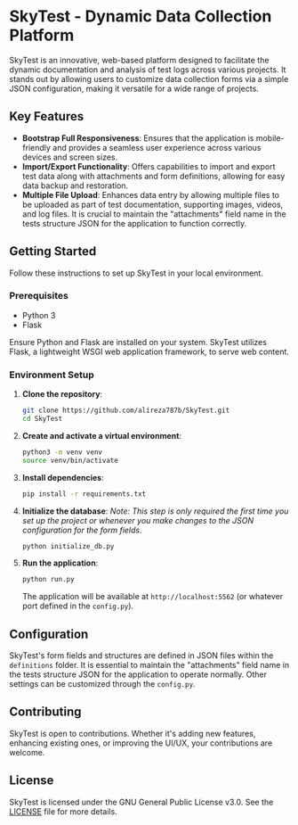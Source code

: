 
# SkyTest - Dynamic Data Collection Platform

SkyTest is an innovative, web-based platform designed to facilitate the dynamic documentation and analysis of test logs across various projects. It stands out by allowing users to customize data collection forms via a simple JSON configuration, making it versatile for a wide range of projects.

## Key Features

- **Bootstrap Full Responsiveness**: Ensures that the application is mobile-friendly and provides a seamless user experience across various devices and screen sizes.
- **Import/Export Functionality**: Offers capabilities to import and export test data along with attachments and form definitions, allowing for easy data backup and restoration.
- **Multiple File Upload**: Enhances data entry by allowing multiple files to be uploaded as part of test documentation, supporting images, videos, and log files. It is crucial to maintain the "attachments" field name in the tests structure JSON for the application to function correctly.

## Getting Started

Follow these instructions to set up SkyTest in your local environment.

### Prerequisites

- Python 3
- Flask

Ensure Python and Flask are installed on your system. SkyTest utilizes Flask, a lightweight WSGI web application framework, to serve web content.

### Environment Setup

1. **Clone the repository**:
    ```bash
    git clone https://github.com/alireza787b/SkyTest.git
    cd SkyTest
    ```

2. **Create and activate a virtual environment**:
    ```bash
    python3 -m venv venv
    source venv/bin/activate
    ```

3. **Install dependencies**:
    ```bash
    pip install -r requirements.txt
    ```

4. **Initialize the database**:
    *Note: This step is only required the first time you set up the project or whenever you make changes to the JSON configuration for the form fields.*
    ```bash
    python initialize_db.py
    ```

5. **Run the application**:
    ```bash
    python run.py
    ```
    The application will be available at `http://localhost:5562` (or whatever port defined in the `config.py`).

## Configuration

SkyTest's form fields and structures are defined in JSON files within the `definitions` folder. It is essential to maintain the "attachments" field name in the tests structure JSON for the application to operate normally.
Other settings can be customized through the `config.py`.


## Contributing

SkyTest is open to contributions. Whether it's adding new features, enhancing existing ones, or improving the UI/UX, your contributions are welcome.

## License

SkyTest is licensed under the GNU General Public License v3.0. See the [LICENSE](LICENSE) file for more details.
